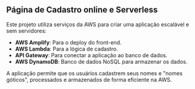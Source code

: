 ## Página de Cadastro online e Serverless

Este projeto utiliza serviços da AWS para criar uma aplicação escalável e sem servidores:

- **AWS Amplify**: Para o deploy do front-end.
- **AWS Lambda**: Para a lógica de cadastro.
- **API Gateway**: Para conectar a aplicação ao banco de dados.
- **AWS DynamoDB**: Banco de dados NoSQL para armazenar os dados.

A aplicação permite que os usuários cadastrem seus nomes e "nomes góticos", processados e armazenados de forma eficiente na AWS.
